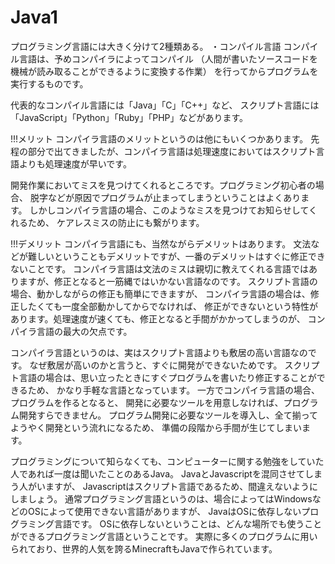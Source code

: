 # Java1
プログラミング言語には大きく分けて2種類ある。
・コンパイル言語
コンパイル言語は、予めコンパイラによってコンパイル
（人間が書いたソースコードを機械が読み取ることができるように変換する作業）
を行ってからプログラムを実行するものです。

代表的なコンパイル言語には「Java」「C」「C++」など、
スクリプト言語には「JavaScript」「Python」「Ruby」「PHP」などがあります。

!!!メリット
コンパイラ言語のメリットというのは他にもいくつかあります。
先程の部分で出てきましたが、コンパイラ言語は処理速度においてはスクリプト言語よりも処理速度が早いです。

開発作業においてミスを見つけてくれるところです。プログラミング初心者の場合、
脱字などが原因でプログラムが止まってしまうということはよくあります。
しかしコンパイラ言語の場合、このようなミスを見つけてお知らせしてくれるため、
ケアレスミスの防止にも繋がります。

!!!デメリット
コンパイラ言語にも、当然ながらデメリットはあります。
文法などが難しいということもデメリットですが、一番のデメリットはすぐに修正できないことです。
コンパイラ言語は文法のミスは親切に教えてくれる言語ではありますが、修正となると一筋縄ではいかない言語なのです。
スクリプト言語の場合、動かしながらの修正も簡単にできますが、
コンパイラ言語の場合は、修正したくても一度全部動かしてからでなければ、
修正ができないという特性があります。処理速度が速くても、修正となると手間がかかってしまうのが、
コンパイラ言語の最大の欠点です。

コンパイラ言語というのは、実はスクリプト言語よりも敷居の高い言語なのです。
なぜ敷居が高いのかと言うと、すぐに開発ができないためです。
スクリプト言語の場合は、思い立ったときにすぐプログラムを書いたり修正することができるため、
かなり手軽な言語となっています。
一方でコンパイラ言語の場合、プログラムを作るとなると、
開発に必要なツールを用意しなければ、プログラム開発すらできません。
プログラム開発に必要なツールを導入し、全て揃ってようやく開発という流れになるため、
準備の段階から手間が生じてしまいます。

プログラミングについて知らなくても、コンピューターに関する勉強をしていた人であれば一度は聞いたことのあるJava。
JavaとJavascriptを混同させてしまう人がいますが、
Javascriptはスクリプト言語であるため、間違えないようにしましょう。
通常プログラミング言語というのは、場合によってはWindowsなどのOSによって使用できない言語がありますが、
JavaはOSに依存しないプログラミング言語です。
OSに依存しないということは、どんな場所でも使うことができるプログラミング言語ということです。
実際に多くのプログラムに用いられており、世界的人気を誇るMinecraftもJavaで作られています。